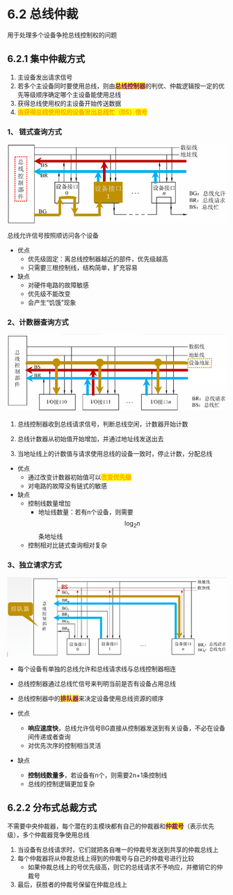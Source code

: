 # 6.2 总线仲裁

用于处理多个设备争抢总线控制权的问题

## 6.2.1 集中仲裁方式

1. 主设备发出请求信号
2. 若多个主设备同时要使用总线，则由<mark style="color:purple;">**总线控制器**</mark>的判优、仲裁逻辑按一定的优先等级顺序确定哪个主设备能使用总线
3. 获得总线使用权的主设备开始传送数据
3. <mark style="color:orange;">**由获得总线使用权的设备发出总线忙（BS）信号**</mark>

### 1、 链式查询方式

![链式查询方式](../.gitbook/assets/链式查询方式.png)

总线允许信号按照顺访问各个设备

- 优点
  - 优先级固定：离总线控制器越近的部件，优先级越高
  - 只需要三根控制线，结构简单，扩充容易
- 缺点
  - 对硬件电路的故障敏感
  - 优先级不能改变
  - 会产生“饥饿”现象

### 2、计数器查询方式

![计数器查询方式](../.gitbook/assets/计数器查询方式.png)

1. 总线控制器收到总线请求信号，判断总线空闲，计数器开始计数

2. 总线计数器从初始值开始增加，并通过地址线发送出去

3. 当地址线上的计数值与请求使用总线的设备一致时，停止计数，分配总线

   

- 优点
  - 通过改变计数器初始值可以<mark style="color:orange;">**改变优先级**</mark>
  - 对电路的故障没有链式的敏感
- 缺点
  - 控制线数量增加
    - 地址线数量：若有n个设备，则需要$$\log_{2}n$$条地址线
  - 控制相对比链式查询相对复杂

### 3、独立请求方式

![独立请求方式](../.gitbook/assets/独立请求方式.png)

- 每个设备有单独的总线允许和总线请求线与总线控制器相连
- 总线控制器通过总线忙信号来判明当前是否有设备占用总线
- 总线控制器中的<mark style="color:purple;">**排队器**</mark>来决定设备使用总线资源的顺序



- 优点
  - **响应速度快**，总线允许信号BG直接从控制器发送到有关设备，不必在设备间传递或者查询
  - 对优先次序的控制相当灵活
- 缺点
  - **控制线数量多**，若设备有n个，则需要2n+1条控制线
  - 总线的控制逻辑更加复杂

## 6.2.2 分布式总裁方式

不需要中央仲裁器，每个潜在的主模块都有自己的仲裁器和<mark style="color:purple;">**仲裁号**</mark>（表示优先级），多个仲裁器竞争使用总线

1. 当设备有总线请求时，它们就把各自唯一的仲裁号发送到共享的仲裁总线上
2. 每个仲裁器将从仲裁总线上得到的仲裁号与自己的仲裁号进行比较
   - 如果仲裁总线上的号优先级高，则它的总线请求不予响应，并撤销它的仲裁号
3. 最后，获胜者的仲裁号保留在仲裁总线上
